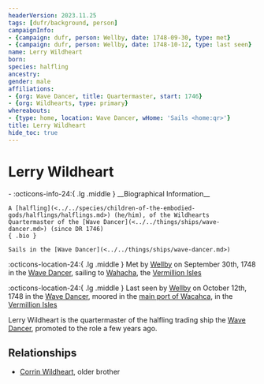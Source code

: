 ```yaml
---
headerVersion: 2023.11.25
tags: [dufr/background, person]
campaignInfo:
- {campaign: dufr, person: Wellby, date: 1748-09-30, type: met}
- {campaign: dufr, person: Wellby, date: 1748-10-12, type: last seen}
name: Lerry Wildheart
born:
species: halfling
ancestry:
gender: male
affiliations:
- {org: Wave Dancer, title: Quartermaster, start: 1746}
- {org: Wildhearts, type: primary}
whereabouts:
- {type: home, location: Wave Dancer, wHome: 'Sails <home:qr>'}
title: Lerry Wildheart
hide_toc: true
---
```

# Lerry Wildheart
<div class="grid cards ext-narrow-margin ext-one-column" markdown>
- :octicons-info-24:{ .lg .middle } __Biographical Information__

    A [halfling](<../../species/children-of-the-embodied-gods/halflings/halflings.md>) (he/him), of the Wildhearts  
    Quartermaster of the [Wave Dancer](<../../things/ships/wave-dancer.md>) (since DR 1746)  
    { .bio }

    Sails in the [Wave Dancer](<../../things/ships/wave-dancer.md>)
</div>



:octicons-location-24:{ .lg .middle } Met by [Wellby](<../pcs/dunmar-fellowship/wellby.md>) on September 30th, 1748 in the [Wave Dancer](<../../things/ships/wave-dancer.md>), sailing to [Wahacha](<../../gazetteer/eastern-green-sea/wahacha.md>), the [Vermillion Isles](<../../gazetteer/eastern-green-sea/vermillion-isles.md>)  



:octicons-location-24:{ .lg .middle } Last seen by [Wellby](<../pcs/dunmar-fellowship/wellby.md>) on October 12th, 1748 in the [Wave Dancer](<../../things/ships/wave-dancer.md>), moored in the [main port of Wacahca](<../../gazetteer/eastern-green-sea/wahacha.md>), in the [Vermillion Isles](<../../gazetteer/eastern-green-sea/vermillion-isles.md>)  


Lerry Wildheart is the quartermaster of the halfling trading ship the [Wave Dancer](<../../things/ships/wave-dancer.md>), promoted to the role a few years ago. 
## Relationships
- [Corrin Wildheart](<./corrin-wildheart.md>), older brother
